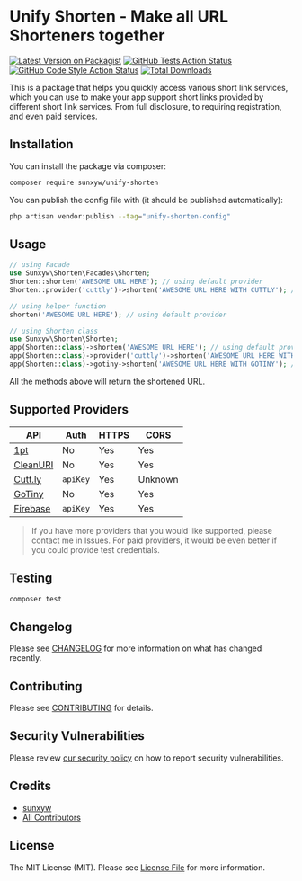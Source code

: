 # Unify Shorten - Make all URL Shorteners together

[![Latest Version on Packagist](https://img.shields.io/packagist/v/sunxyw/unify-shorten.svg?style=flat-square)](https://packagist.org/packages/sunxyw/unify-shorten)
[![GitHub Tests Action Status](https://img.shields.io/github/workflow/status/sunxyw/unify-shorten/run-tests?label=tests)](https://github.com/sunxyw/unify-shorten/actions?query=workflow%3Arun-tests+branch%3Amain)
[![GitHub Code Style Action Status](https://img.shields.io/github/workflow/status/sunxyw/unify-shorten/Fix%20PHP%20code%20style%20issues?label=code%20style)](https://github.com/sunxyw/unify-shorten/actions?query=workflow%3A"Fix+PHP+code+style+issues"+branch%3Amain)
[![Total Downloads](https://img.shields.io/packagist/dt/sunxyw/unify-shorten.svg?style=flat-square)](https://packagist.org/packages/sunxyw/unify-shorten)

This is a package that helps you quickly access various short link services, which you can use to make your app support
short links provided by different short link services.
From full disclosure, to requiring registration, and even paid services.

## Installation

You can install the package via composer:

```bash
composer require sunxyw/unify-shorten
```

You can publish the config file with (it should be published automatically):

```bash
php artisan vendor:publish --tag="unify-shorten-config"
```

## Usage

```php
// using Facade
use Sunxyw\Shorten\Facades\Shorten;
Shorten::shorten('AWESOME URL HERE'); // using default provider
Shorten::provider('cuttly')->shorten('AWESOME URL HERE WITH CUTTLY'); // using cuttly provider

// using helper function
shorten('AWESOME URL HERE'); // using default provider

// using Shorten class
use Sunxyw\Shorten\Shorten;
app(Shorten::class)->shorten('AWESOME URL HERE'); // using default provider
app(Shorten::class)->provider('cuttly')->shorten('AWESOME URL HERE WITH CUTTLY'); // using cuttly provider
app(Shorten::class)->gotiny->shorten('AWESOME URL HERE WITH GOTINY'); // using gotiny provider (using magic property)
```

All the methods above will return the shortened URL.

## Supported Providers

| API                                                           | Auth     | HTTPS | CORS    |
|---------------------------------------------------------------|----------|-------|---------|
| [1pt](https://github.com/1pt-co/api/blob/main/README.md)      | No       | Yes   | Yes     |
| [CleanURI](https://cleanuri.com/docs)                         | No       | Yes   | Yes     |
| [Cutt.ly](https://cutt.ly/api-documentation/cuttly-links-api) | `apiKey` | Yes   | Unknown |
| [GoTiny](https://github.com/robvanbakel/gotiny-api)           | No       | Yes   | Yes     |
| [Firebase](https://firebase.google.com/docs/dynamic-links)    | `apiKey` | Yes   | Yes     |

> If you have more providers that you would like supported, please contact me in Issues. For paid providers, it would be
> even better if you could provide test credentials.

## Testing

```bash
composer test
```

## Changelog

Please see [CHANGELOG](CHANGELOG.md) for more information on what has changed recently.

## Contributing

Please see [CONTRIBUTING](CONTRIBUTING.md) for details.

## Security Vulnerabilities

Please review [our security policy](../../security/policy) on how to report security vulnerabilities.

## Credits

- [sunxyw](https://github.com/sunxyw)
- [All Contributors](../../contributors)

## License

The MIT License (MIT). Please see [License File](LICENSE.md) for more information.
